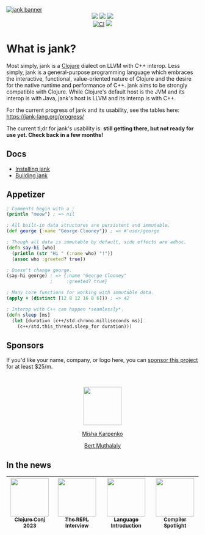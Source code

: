 <a href="https://jank-lang.org">
  <img src="https://media.githubusercontent.com/media/jank-lang/jank/main/.github/img/banner.png" alt="jank banner" />
</a>

<div align="center">
  <a href="https://clojurians.slack.com/archives/C03SRH97FDK" target="_blank"><img src="https://img.shields.io/badge/slack-%23jank-e01563.svg?style=flat&logo=slack&logoColor=fd893f&colorA=363636&colorB=363636" /></a>
  <a href="https://github.com/sponsors/jeaye" target="_blank"><img src="https://img.shields.io/github/sponsors/jeaye?style=flat&logo=github&logoColor=fd893f&colorA=363636&colorB=363636" /></a>
  <a href="https://twitter.com/jeayewilkerson" target="_blank"><img src="https://img.shields.io/twitter/follow/jeayewilkerson?style=flat&logo=x&logoColor=fd893f&colorA=363636&colorB=363636" /></a>
  <br/>
  <a href="https://github.com/jank-lang/jank/actions" target="_blank"><img src="https://img.shields.io/github/actions/workflow/status/jank-lang/jank/build.yml?branch=main&style=flat&logo=github&logoColor=fd893f&colorA=363636&colorB=363636" alt="CI" /></a>
  <a href="https://codecov.io/gh/jank-lang/jank" target="_blank"><img src="https://img.shields.io/codecov/c/github/jank-lang/jank?style=flat&logo=codecov&logoColor=fd893f&colorA=363636&colorB=363636" /></a>
</div>

# What is jank?

Most simply, jank is a [Clojure](https://clojure.org/) dialect on LLVM with C++ interop.
Less simply, jank is a general-purpose programming language which embraces the interactive,
functional, value-oriented nature of Clojure and the desire for the native
runtime and performance of C++. jank aims to be strongly compatible with
Clojure. While Clojure's default host is the JVM and its interop is with Java,
jank's host is LLVM and its interop is with C++.

For the current progress of jank and its usability, see the tables here: https://jank-lang.org/progress/

The current tl;dr for jank's usability is: **still getting there, but not ready for
use yet. Check back in a few months!**

## Docs
* [Installing jank](./compiler+runtime/doc/install.md)
* [Building jank](./compiler+runtime/doc/build.md)

## Appetizer
```clojure
; Comments begin with a ;
(println "meow") ; => nil

; All built-in data structures are persistent and immutable.
(def george {:name "George Clooney"}) ; => #'user/george

; Though all data is immutable by default, side effects are adhoc.
(defn say-hi [who]
  (println (str "Hi " (:name who) "!"))
  (assoc who :greeted? true))

; Doesn't change george.
(say-hi george) ; => {:name "George Clooney"
                ;     :greeted? true}

; Many core functions for working with immutable data.
(apply + (distinct [12 8 12 16 8 6])) ; => 42

; Interop with C++ can happen *seamlessly*.
(defn sleep [ms]
  (let [duration (c++/std.chrono.milliseconds ms)]
    (c++/std.this_thread.sleep_for duration)))
```

## Sponsors
If you'd like your name, company, or logo here, you can
[sponsor this project](https://github.com/sponsors/jeaye) for at least $25/m.

<br/>

<p align="center">
  <a href="https://www.clojuriststogether.org/">
    <img src="https://www.clojuriststogether.org/header-logo.svg" height="100px">
  </a>
</p>

<p align="center">
  <a href="https://pitch.com/">
    Misha Karpenko
  </a>
</p>

<p align="center">
  <a href="http://www.somethingdoneright.net/about">
    Bert Muthalaly
  </a>
</p>

## In the news
<div align="center">

| [<img src="https://i0.wp.com/2023.clojure-conj.org/wp-content/uploads/2019/06/clojure.png?resize=150%2C150&ssl=1" height="100px"><br /><sub><b>Clojure Conj 2023</b></sub>](https://www.youtube.com/watch?v=Yw4IAY4Nx_o)<br />        | [<img src="https://user-images.githubusercontent.com/1057635/193151333-449385c2-9ddb-468e-b715-f149d173e310.svg" height="100px"><br /><sub><b>The REPL Interview</b></sub>](https://www.therepl.net/episodes/44/)<br /> |  [<img src="https://github.com/jank-lang/jank/assets/1057635/72ff097c-578c-46f8-a727-aae6dcf2a82f" width="100px"><br /><sub><b>Language Introduction</b></sub>](https://youtu.be/ncYlHfK25i0)<br />          | [<img src="https://github.com/jank-lang/jank/assets/1057635/9788a7c8-93da-47ea-8d1d-8a258a747942" width="100px"><br /><sub><b>Compiler Spotlight</b></sub>](https://compilerspotlight.substack.com/p/language-showcase-jank)<br /> |
| :-----------------------------------------------------------------------------------------------------------------------------------------------------------------: | :-----------------------------------------------------------------------------------------------------------------------------------------------------------------------: | :-: | :-: |

</div>
